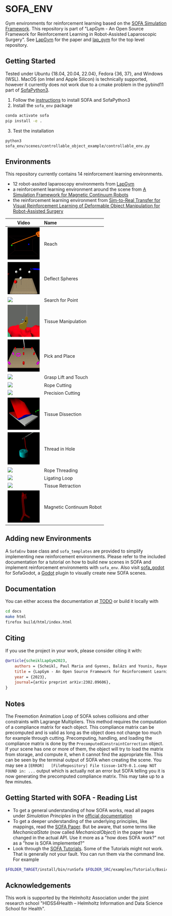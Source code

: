 # SOFA_ENV
Gym environments for reinforcement learning based on the [SOFA Simulation Framework](https://www.sofa-framework.org/).
This repository is part of "LapGym - An Open Source Framework for Reinforcement Learning in Robot-Assisted Laparoscopic Surgery".
See [LapGym](https://arxiv.org/abs/2302.09606) for the paper and [lap_gym](https://github.com/ScheiklP/lap_gym) for the top level repository.

## Getting Started
Tested under Ubuntu {18.04, 20.04, 22.04}, Fedora {36, 37}, and Windows (WSL).
MacOS (on Intel and Apple Silicon) is technically supported, however
it currently does not work due to a cmake problem in the pybind11 part of [SofaPython3](https://github.com/sofa-framework/SofaPython3).

1. Follow the [instructions](docs/source/setting_up_sofa.rst) to install SOFA and SofaPython3
2. Install the `sofa_env` package
```bash
conda activate sofa
pip install -e .
```
3. Test the installation
```
python3 sofa_env/scenes/controllable_object_example/controllable_env.py
```

## Environments
This repository currently contains 14 reinforcement learning environments.
- 12 robot-assited laparoscopy environments from [LapGym](https://arxiv.org/abs/2302.09606)
- a reinforcement learning environment around the scene from [A Simulation Framework for Magnetic Continuum Robots](https://github.com/ethz-msrl/mCR_simulator)
- the reinforcement learning environment from [Sim-to-Real Transfer for Visual Reinforcement Learning of Deformable Object Manipulation for Robot-Assisted Surgery](https://ieeexplore.ieee.org/abstract/document/9976185)

| Video                                                                            | Name                     |
|----------------------------------------------------------------------------------|:-------------------------|
| <img src="docs/source/images/environments/reach.gif" width="100"/>               | Reach                    |
| <img src="docs/source/images/environments/deflect_spheres.gif" width="100"/>     | Deflect Spheres          |
| <img src="docs/source/images/environments/search_for_point.gif" width="100"/>    | Search for Point         |
| <img src="docs/source/images/environments/tissue_manipulation.gif" width="100"/> | Tissue Manipulation      |
| <img src="docs/source/images/environments/pick_and_place.gif" width="100"/>      | Pick and Place           |
| <img src="docs/source/images/environments/grasp_lift_touch.gif" width="100"/>    | Grasp Lift and Touch     |
| <img src="docs/source/images/environments/rope_cutting.gif" width="100"/>        | Rope Cutting             |
| <img src="docs/source/images/environments/precision_cutting.gif" width="100"/>   | Precision Cutting        |
| <img src="docs/source/images/environments/tissue_dissection.gif" width="100"/>   | Tissue Dissection        |
| <img src="docs/source/images/environments/thread_in_hole.gif" width="100"/>      | Thread in Hole           |
| <img src="docs/source/images/environments/rope_threading.gif" width="100"/>      | Rope Threading           |
| <img src="docs/source/images/environments/ligating_loop.gif" width="100"/>       | Ligating Loop            |
| <img src="docs/source/images/environments/tissue_retraction.gif" width="100"/>   | Tissue Retraction        |
| <img src="docs/source/images/environments/mcr.gif" width="100"/>                 | Magnetic Continuum Robot |

## Adding new Environments
A ``SofaEnv`` base class and ``sofa_templates`` are provided to simplify implementing new reinforcement environments.
Please refer to the included documentation for a tutorial on how to build new scenes in SOFA and implement reinforcement environments with ``sofa_env``.
Also visit [sofa_godot](https://github.com/ScheiklP/sofa_godot) for SofaGodot, a [Godot](https://github.com/godotengine/godot) plugin to visually create new SOFA scenes.

## Documentation
You can either access the documentation at [TODO]() or build it locally with

```bash
cd docs
make html
firefox build/html/index.html
```

## Citing
If you use the project in your work, please consider citing it with:
```bibtex
@article{scheiklLapGym2023,
    authors = {Scheikl, Paul Maria and Gyenes, Balázs and Younis, Rayan and Haas, Christoph and Neumann, Gerhard and Mathis-Ullrich, Franziska and Wagner, Martin},
    title = {LapGym - An Open Source Framework for Reinforcement Learning in Robot-Assisted Laparoscopic Surgery},
    year = {2023},
    journal={arXiv preprint arXiv:2302.09606},
}
```

## Notes
The Freemotion Animation Loop of SOFA solves collisions and other constraints with Lagrange Multipliers.
This method requires the computation of a compliance matrix for each object.
This compliance matrix can be precomputed and is valid as long as the object does not change too much for example through cutting.
Precomputing, handling, and loading the compliance matrix is done by the `PrecomputedConstraintCorrection` object.
If your scene has one or more of them, the object will try to load the matrix from storage, and compute it, when it cannot find the appropriate file.
This can be seen by the terminal output of SOFA when creating the scene.
You may see a `[ERROR]   [FileRepository] File tissue-1479-0.1.comp NOT FOUND in: ...` output which is actually not an error but SOFA telling you it is now generating the precomputed compliance matrix.
This may take up to a few minutes.

## Getting Started with SOFA - Reading List
- To get a general understanding of how SOFA works, read all pages under *Simulation Principles* in the [official documentation](https://www.sofa-framework.org/community/doc/simulation-principles/scene-graph/)
- To get a deeper understanding of the underlying principles, like mappings, read the [SOFA Paper](https://hal.inria.fr/hal-00681539/document).
But be aware, that some terms like *MechanicalState* (now called *MechanicalObject*) in the paper have changed in the actual API.
Use it more as a "how does SOFA work?" not as a "how is SOFA implemented?"
- Look through the [SOFA Tutorials](https://github.com/sofa-framework/sofa/tree/master/examples/Tutorials).
Some of the Tutorials might not work.
That is generally not your fault.
You can run them via the command line. For example

```bash
$FOLDER_TARGET/install/bin/runSofa $FOLDER_SRC/examples/Tutorials/Basic/TutorialBasicCube.scn
```

## Acknowledgements
This work is supported by the Helmholtz Association under the joint research school "HIDSS4Health – Helmholtz Information and Data Science School for Health".

